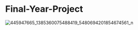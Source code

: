 # Final-Year-Project

![445947665_1385360075488419_5480694201854674561_n](https://github.com/atikur01/Final-Year-Project/assets/62922169/b084e93f-ccb9-4ae1-9116-c5c6b59ec88b)
